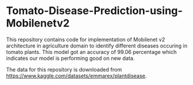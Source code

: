 # Tomato-Disease-Prediction-using-Mobilenetv2
This repository contains code for implementation of Mobilenet v2 architecture in agriculture domain to identify different diseases occuring in tomato plants. This model got an accuracy of 99.06 percentage which indicates our model is performing good on new data.

The data for this repository is downloaded from https://www.kaggle.com/datasets/emmarex/plantdisease. 


